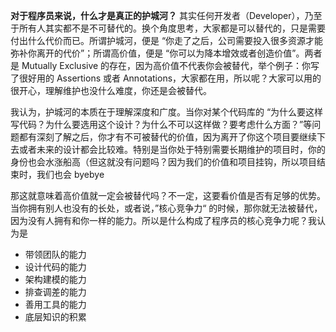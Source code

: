 **对于程序员来说，什么才是真正的护城河？**
其实任何开发者（Developer），乃至于所有人其实都不是不可替代的。换个角度思考，大家都是可以替代的，只是需要付出什么代价而已。所谓护城河，便是 “你走了之后，公司需要投入很多资源才能弥补你离开的代价”；所谓高价值，便是 “你可以为降本增效或者创造价值”。两者是 Mutually Exclusive 的存在，因为高价值不代表你会被替代，举个例子：你写了很好用的 Assertions 或者 Annotations，大家都在用，所以呢？大家可以用的很开心，理解维护也没什么难度，你还是会被替代。

我认为，护城河的本质在于理解深度和广度。当你对某个代码库的 “为什么要这样写代码？为什么要选用这个设计？为什么不可以这样做？要考虑什么方面？”等问题都有深刻了解之后，你才有不可被替代的价值，因为离开了你这个项目要继续下去或者未来的设计都会比较难。特别是当你处于特别需要长期维护的项目时，你的身份也会水涨船高（但这就没有问题吗？因为我们的价值和项目挂钩，所以项目结束时，我们也会 byebye

那这就意味着高价值就一定会被替代吗？不一定，这要看价值是否有足够的优势。当你拥有别人也没有的长处，或者说，”核心竞争力“ 的时候，那你就无法被替代，因为没有人拥有和你一样的能力。所以是什么构成了程序员的核心竞争力呢？我认为是
- 带领团队的能力
- 设计代码的能力
- 架构建模的能力
- 排查调差的能力
- 善用工具的能力
- 底层知识的积累